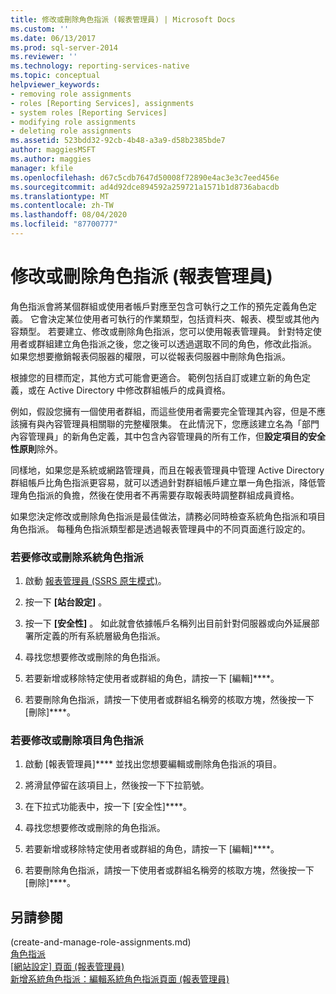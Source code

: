 ```yaml
---
title: 修改或刪除角色指派 (報表管理員) | Microsoft Docs
ms.custom: ''
ms.date: 06/13/2017
ms.prod: sql-server-2014
ms.reviewer: ''
ms.technology: reporting-services-native
ms.topic: conceptual
helpviewer_keywords:
- removing role assignments
- roles [Reporting Services], assignments
- system roles [Reporting Services]
- modifying role assignments
- deleting role assignments
ms.assetid: 523bdd32-92cb-4b48-a3a9-d58b2385bde7
author: maggiesMSFT
ms.author: maggies
manager: kfile
ms.openlocfilehash: d67c5cdb7647d50008f72890e4ac3e3c7eed456e
ms.sourcegitcommit: ad4d92dce894592a259721a1571b1d8736abacdb
ms.translationtype: MT
ms.contentlocale: zh-TW
ms.lasthandoff: 08/04/2020
ms.locfileid: "87700777"
---
```

# <a name="modify-or-delete-a-role-assignment-report-manager"></a>修改或刪除角色指派 (報表管理員)
  角色指派會將某個群組或使用者帳戶對應至包含可執行之工作的預先定義角色定義。 它會決定某位使用者可執行的作業類型，包括資料夾、報表、模型或其他內容類型。 若要建立、修改或刪除角色指派，您可以使用報表管理員。 針對特定使用者或群組建立角色指派之後，您之後可以透過選取不同的角色，修改此指派。 如果您想要撤銷報表伺服器的權限，可以從報表伺服器中刪除角色指派。  
  
 根據您的目標而定，其他方式可能會更適合。 範例包括自訂或建立新的角色定義，或在 Active Directory 中修改群組帳戶的成員資格。  
  
 例如，假設您擁有一個使用者群組，而這些使用者需要完全管理其內容，但是不應該擁有與內容管理員相關聯的完整權限集。 在此情況下，您應該建立名為「部門內容管理員」的新角色定義，其中包含內容管理員的所有工作，但**設定項目的安全性原則**除外。  
  
 同樣地，如果您是系統或網路管理員，而且在報表管理員中管理 Active Directory 群組帳戶比角色指派更容易，就可以透過針對群組帳戶建立單一角色指派，降低管理角色指派的負擔，然後在使用者不再需要存取報表時調整群組成員資格。  
  
 如果您決定修改或刪除角色指派是最佳做法，請務必同時檢查系統角色指派和項目角色指派。 每種角色指派類型都是透過報表管理員中的不同頁面進行設定的。  
  
### <a name="to-modify-or-delete-a-system-role-assignment"></a>若要修改或刪除系統角色指派  
  
1.  啟動 [報表管理員 &#40;SSRS 原生模式&#41;](../report-manager-ssrs-native-mode.md)。  
  
2.  按一下 **[站台設定]** 。  
  
3.  按一下 **[安全性]** 。 如此就會依據帳戶名稱列出目前針對伺服器或向外延展部署所定義的所有系統層級角色指派。  
  
4.  尋找您想要修改或刪除的角色指派。  
  
5.  若要新增或移除特定使用者或群組的角色，請按一下 [編輯]****。  
  
6.  若要刪除角色指派，請按一下使用者或群組名稱旁的核取方塊，然後按一下 [刪除]****。  
  
### <a name="to-modify-or-delete-an-item-role-assignment"></a>若要修改或刪除項目角色指派  
  
1.  啟動 [報表管理員]**** 並找出您想要編輯或刪除角色指派的項目。  
  
2.  將滑鼠停留在該項目上，然後按一下下拉箭號。  
  
3.  在下拉式功能表中，按一下 [安全性]****。  
  
4.  尋找您想要修改或刪除的角色指派。  
  
5.  若要新增或移除特定使用者或群組的角色，請按一下 [編輯]****。  
  
6.  若要刪除角色指派，請按一下使用者或群組名稱旁的核取方塊，然後按一下 [刪除]****。  
  
## <a name="see-also"></a>另請參閱  
  (create-and-manage-role-assignments.md)    
 [角色指派](role-assignments.md)   
 [[網站設定] 頁面 &#40;報表管理員&#41;](../site-settings-page-report-manager.md)   
 [新增系統角色指派：編輯系統角色指派頁面 &#40;報表管理員&#41;](../new-system-role-assignments-edit-system-role-assignments-page-report-manager.md)  
  
  
